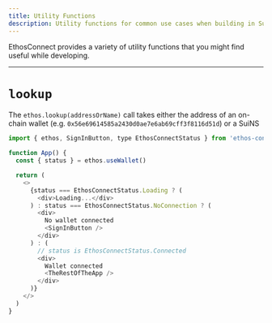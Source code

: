 ```yaml
---
title: Utility Functions
description: Utility functions for common use cases when building in Sui.
---
```


EthosConnect provides a variety of utility functions that you might find useful while developing.

---

# `lookup`

The `ethos.lookup(addressOrName)` call takes either the address of an on-chain wallet (e.g. `0x56e69614585a2430d0ae7e6ab69cff3f8116d51d`) or a SuiNS

```js
import { ethos, SignInButton, type EthosConnectStatus } from 'ethos-connect'

function App() {
  const { status } = ethos.useWallet()

  return (
    <>
      {status === EthosConnectStatus.Loading ? (
        <div>Loading...</div>
      ) : status === EthosConnectStatus.NoConnection ? (
        <div>
          No wallet connected
          <SignInButton />
        </div>
      ) : (
        // status is EthosConnectStatus.Connected
        <div>
          Wallet connected
          <TheRestOfTheApp />
        </div>
      )}
    </>
  )
}
```
